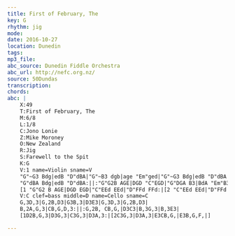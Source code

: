 ```yaml
---
title: First of February, The
key: G
rhythm: jig
mode:
date: 2016-10-27
location: Dunedin
tags:
mp3_file:
abc_source: Dunedin Fiddle Orchestra
abc_url: http://nefc.org.nz/
source: 50Dundas
transcription:
chords: 
abc: |
    X:49
    T:First of February, The
    M:6/8
    L:1/8
    C:Jono Lonie
    Z:Mike Moroney
    O:New Zealand
    R:Jig
    S:Farewell to the Spit
    K:G
    V:1 name=Violin sname=V
    "G"~G3 Bdg|edB "D"dBA|"G"~B3 dgb|age "Em"ged|"G"~G3 Bdg|edB "D"dBA|
    "G"dBA Bdg|edB "D"dBA:||:"G"G2B AGE|DGD "C"EGD|"G"DGA B3|BdA "Em"B3|
    [1 "G"G2 B AGE|DGD EGD|"C"EEd EEd|"D"FFd FFd:|[2 "C"EEd EEd|"D"FFd FFd|"C"eee edB|"D"eee dBA|]
    V:C clef=bass middle=D name=Cello sname=C
    G,3D,3|G,2B,D3|G3B,3|D3E3|G,3D,3|G,2B,D3|
    B,2A,G,3|CB,G,D,3:||:G,2B, CB,G,|D3C3|B,3G,3|B,3E3|
    [1D2B,G,3|D3G,3|C3G,3|D3A,3:|[2C3G,3|D3A,3|E3CB,G,|E3B,G,F,|]

---
```



